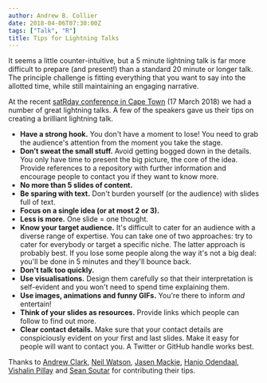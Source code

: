 ```yaml
---
author: Andrew B. Collier
date: 2018-04-06T07:30:00Z
tags: ["Talk", "R"]
title: Tips for Lightning Talks
---
```


It seems a little counter-intuitive, but a 5 minute lightning talk is far more difficult to prepare (and present!) than a standard 20 minute or longer talk. The principle challenge is fitting everything that you want to say into the allotted time, while still maintaining an engaging narrative.

At the recent [satRday conference in Cape Town](http://capetown2018.satrdays.org/) (17 March 2018) we had a number of great lightning talks.  A few of the speakers gave us their tips on creating a brilliant lightning talk.

<!--more-->

- **Have a strong hook.** You don't have a moment to lose! You need to grab the audience's attention from the moment you take the stage.
- **Don’t sweat the small stuff.** Avoid getting bogged down in the details. You only have time to present the big picture, the core of the idea. Provide references to a repository with further information and encourage people to contact you if they want to know more.
- **No more than 5 slides of content.**
- **Be sparing with text.** Don't burden yourself (or the audience) with slides full of text.
- **Focus on a single idea (or at most 2 or 3).**
- **Less is more.** One slide = one thought.
- **Know your target audience.** It's difficult to cater for an audience with a diverse range of expertise. You can take one of two approaches: try to cater for everybody or target a specific niche. The latter approach is probably best. If you lose some people along the way it's not a big deal: you'll be done in 5 minutes and they'll bounce back.
- **Don't talk too quickly.**
- **Use visualisations.** Design them carefully so that their interpretation is self-evident and you won't need to spend time explaining them.
- **Use images, animations and funny GIFs.** You're there to inform *and* entertain!
- **Think of your slides as resources.** Provide links which people can follow to find out more.
- **Clear contact details.** Make sure that your contact details are conspiciously evident on your first and last slides. Make it easy for people will want to contact you. A Twitter or GitHub handle works best.

Thanks to <a href="https://twitter.com/pssguy">Andrew Clark</a>, <a href="https://twitter.com/rugbystatsguy">Neil Watson</a>, <a href="https://twitter.com/OpenSourceQuant">Jasen Mackie</a>, <a href="https://twitter.com/UbuntR314">Hanjo Odendaal</a>, <a href="https://www.linkedin.com/in/vishalin-pillay-49ba92112/">Vishalin Pillay</a> and <a href="https://github.com/Stochastic-Squirrel">Sean Soutar</a> for contributing their tips.